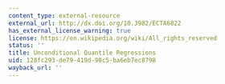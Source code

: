 ```yaml
---
content_type: external-resource
external_url: http://dx.doi.org/10.3982/ECTA6822
has_external_license_warning: true
license: https://en.wikipedia.org/wiki/All_rights_reserved
status: ''
title: Unconditional Quantile Regressions
uid: 128fc293-de79-419d-98c5-ba6eb7ec8798
wayback_url: ''
---
```

